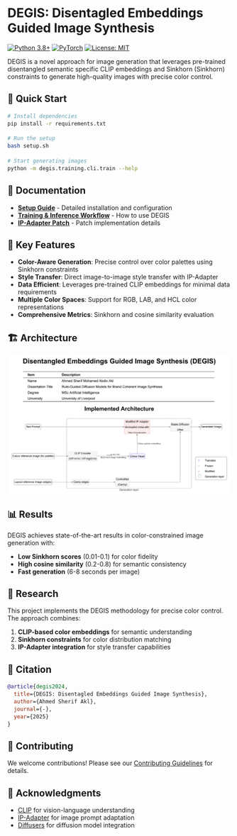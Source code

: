 # DEGIS: Disentagled Embeddings Guided Image Synthesis

[![Python 3.8+](https://img.shields.io/badge/python-3.8+-blue.svg)](https://www.python.org/downloads/)
[![PyTorch](https://img.shields.io/badge/PyTorch-1.12+-red.svg)](https://pytorch.org/)
[![License: MIT](https://img.shields.io/badge/License-MIT-yellow.svg)](https://opensource.org/licenses/MIT)

DEGIS is a novel approach for image generation that leverages pre-trained disentangled semantic specific CLIP embeddings and Sinkhorn (Sinkhorn) constraints to generate high-quality images with precise color control.

## 🚀 Quick Start

```bash
# Install dependencies
pip install -r requirements.txt

# Run the setup
bash setup.sh

# Start generating images
python -m degis.training.cli.train --help
```

## 📖 Documentation

- **[Setup Guide](docs/SETUP_GUIDE.md)** - Detailed installation and configuration
- **[Training & Inference Workflow](docs/training_inference_workflow.md)** - How to use DEGIS
- **[IP-Adapter Patch](docs/IP_ADAPTER_PATCH_README.md)** - Patch implementation details

## 🎯 Key Features

- **Color-Aware Generation**: Precise control over color palettes using Sinkhorn constraints
- **Style Transfer**: Direct image-to-image style transfer with IP-Adapter
- **Data Efficient**: Leverages pre-trained CLIP embeddings for minimal data requirements
- **Multiple Color Spaces**: Support for RGB, LAB, and HCL color representations
- **Comprehensive Metrics**: Sinkhorn and cosine similarity evaluation

## 🏗️ Architecture

![Architecture](docs/Architecture.png)

## 📊 Results

DEGIS achieves state-of-the-art results in color-constrained image generation with:
- **Low Sinkhorn scores** (0.01-0.1) for color fidelity
- **High cosine similarity** (0.2-0.8) for semantic consistency
- **Fast generation** (6-8 seconds per image)

## 🔬 Research

This project implements the DEGIS methodology for precise color control. The approach combines:

1. **CLIP-based color embeddings** for semantic understanding
2. **Sinkhorn constraints** for color distribution matching
3. **IP-Adapter integration** for style transfer capabilities

## 📝 Citation

```bibtex
@article{degis2024,
  title={DEGIS: Disentagled Embeddings Guided Image Synthesis},
  author={Ahmed Sherif Akl},
  journal={-},
  year={2025}
}
```

## 🤝 Contributing

We welcome contributions! Please see our [Contributing Guidelines](CONTRIBUTING.md) for details.

## 🙏 Acknowledgments

- [CLIP](https://github.com/openai/CLIP) for vision-language understanding
- [IP-Adapter](https://github.com/tencent-ailab/IP-Adapter) for image prompt adaptation
- [Diffusers](https://github.com/huggingface/diffusers) for diffusion model integration
